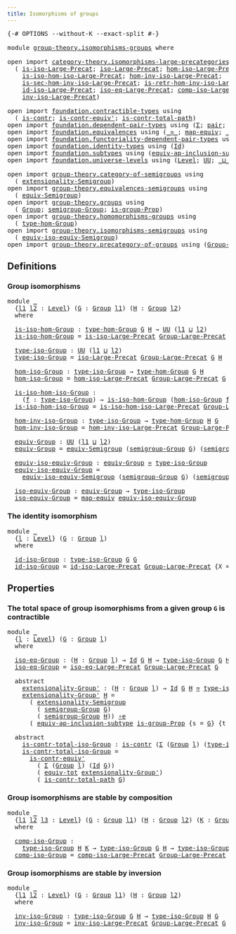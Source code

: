 ```yaml
---
title: Isomorphisms of groups
---
```


<pre class="Agda"><a id="48" class="Symbol">{-#</a> <a id="52" class="Keyword">OPTIONS</a> <a id="60" class="Pragma">--without-K</a> <a id="72" class="Pragma">--exact-split</a> <a id="86" class="Symbol">#-}</a>

<a id="91" class="Keyword">module</a> <a id="98" href="group-theory.isomorphisms-groups.html" class="Module">group-theory.isomorphisms-groups</a> <a id="131" class="Keyword">where</a>

<a id="138" class="Keyword">open</a> <a id="143" class="Keyword">import</a> <a id="150" href="category-theory.isomorphisms-large-precategories.html" class="Module">category-theory.isomorphisms-large-precategories</a> <a id="199" class="Keyword">using</a>
  <a id="207" class="Symbol">(</a> <a id="209" href="category-theory.isomorphisms-large-precategories.html#1253" class="Function">is-iso-Large-Precat</a><a id="228" class="Symbol">;</a> <a id="230" href="category-theory.isomorphisms-large-precategories.html#1879" class="Function">iso-Large-Precat</a><a id="246" class="Symbol">;</a> <a id="248" href="category-theory.isomorphisms-large-precategories.html#2025" class="Function">hom-iso-Large-Precat</a><a id="268" class="Symbol">;</a>
    <a id="274" href="category-theory.isomorphisms-large-precategories.html#2127" class="Function">is-iso-hom-iso-Large-Precat</a><a id="301" class="Symbol">;</a> <a id="303" href="category-theory.isomorphisms-large-precategories.html#2280" class="Function">hom-inv-iso-Large-Precat</a><a id="327" class="Symbol">;</a>
    <a id="333" href="category-theory.isomorphisms-large-precategories.html#2400" class="Function">is-sec-hom-inv-iso-Large-Precat</a><a id="364" class="Symbol">;</a> <a id="366" href="category-theory.isomorphisms-large-precategories.html#2652" class="Function">is-retr-hom-inv-iso-Large-Precat</a><a id="398" class="Symbol">;</a>
    <a id="404" href="category-theory.isomorphisms-large-precategories.html#3263" class="Function">id-iso-Large-Precat</a><a id="423" class="Symbol">;</a> <a id="425" href="category-theory.isomorphisms-large-precategories.html#3932" class="Function">iso-eq-Large-Precat</a><a id="444" class="Symbol">;</a> <a id="446" href="category-theory.isomorphisms-large-precategories.html#8945" class="Function">comp-iso-Large-Precat</a><a id="467" class="Symbol">;</a>
    <a id="473" href="category-theory.isomorphisms-large-precategories.html#10071" class="Function">inv-iso-Large-Precat</a><a id="493" class="Symbol">)</a>

<a id="496" class="Keyword">open</a> <a id="501" class="Keyword">import</a> <a id="508" href="foundation.contractible-types.html" class="Module">foundation.contractible-types</a> <a id="538" class="Keyword">using</a>
  <a id="546" class="Symbol">(</a> <a id="548" href="foundation-core.contractible-types.html#1006" class="Function">is-contr</a><a id="556" class="Symbol">;</a> <a id="558" href="foundation-core.contractible-types.html#3813" class="Function">is-contr-equiv&#39;</a><a id="573" class="Symbol">;</a> <a id="575" href="foundation-core.contractible-types.html#2046" class="Function">is-contr-total-path</a><a id="594" class="Symbol">)</a>
<a id="596" class="Keyword">open</a> <a id="601" class="Keyword">import</a> <a id="608" href="foundation.dependent-pair-types.html" class="Module">foundation.dependent-pair-types</a> <a id="640" class="Keyword">using</a> <a id="646" class="Symbol">(</a><a id="647" href="foundation-core.dependent-pair-types.html#515" class="Record">Σ</a><a id="648" class="Symbol">;</a> <a id="650" href="foundation-core.dependent-pair-types.html#588" class="InductiveConstructor">pair</a><a id="654" class="Symbol">;</a> <a id="656" href="foundation-core.dependent-pair-types.html#605" class="Field">pr1</a><a id="659" class="Symbol">;</a> <a id="661" href="foundation-core.dependent-pair-types.html#617" class="Field">pr2</a><a id="664" class="Symbol">)</a>
<a id="666" class="Keyword">open</a> <a id="671" class="Keyword">import</a> <a id="678" href="foundation.equivalences.html" class="Module">foundation.equivalences</a> <a id="702" class="Keyword">using</a> <a id="708" class="Symbol">(</a><a id="709" href="foundation-core.equivalences.html#1621" class="Function Operator">_≃_</a><a id="712" class="Symbol">;</a> <a id="714" href="foundation-core.equivalences.html#1821" class="Function">map-equiv</a><a id="723" class="Symbol">;</a> <a id="725" href="foundation-core.equivalences.html#7869" class="Function Operator">_∘e_</a><a id="729" class="Symbol">)</a>
<a id="731" class="Keyword">open</a> <a id="736" class="Keyword">import</a> <a id="743" href="foundation.functoriality-dependent-pair-types.html" class="Module">foundation.functoriality-dependent-pair-types</a> <a id="789" class="Keyword">using</a> <a id="795" class="Symbol">(</a><a id="796" href="foundation-core.functoriality-dependent-pair-types.html#6817" class="Function">equiv-tot</a><a id="805" class="Symbol">)</a>
<a id="807" class="Keyword">open</a> <a id="812" class="Keyword">import</a> <a id="819" href="foundation.identity-types.html" class="Module">foundation.identity-types</a> <a id="845" class="Keyword">using</a> <a id="851" class="Symbol">(</a><a id="852" href="foundation-core.identity-types.html#1767" class="Datatype">Id</a><a id="854" class="Symbol">)</a>
<a id="856" class="Keyword">open</a> <a id="861" class="Keyword">import</a> <a id="868" href="foundation.subtypes.html" class="Module">foundation.subtypes</a> <a id="888" class="Keyword">using</a> <a id="894" class="Symbol">(</a><a id="895" href="foundation-core.subtypes.html#4068" class="Function">equiv-ap-inclusion-subtype</a><a id="921" class="Symbol">)</a>
<a id="923" class="Keyword">open</a> <a id="928" class="Keyword">import</a> <a id="935" href="foundation.universe-levels.html" class="Module">foundation.universe-levels</a> <a id="962" class="Keyword">using</a> <a id="968" class="Symbol">(</a><a id="969" href="Agda.Primitive.html#597" class="Postulate">Level</a><a id="974" class="Symbol">;</a> <a id="976" href="foundation-core.universe-levels.html#235" class="Primitive">UU</a><a id="978" class="Symbol">;</a> <a id="980" href="Agda.Primitive.html#810" class="Primitive Operator">_⊔_</a><a id="983" class="Symbol">)</a>

<a id="986" class="Keyword">open</a> <a id="991" class="Keyword">import</a> <a id="998" href="group-theory.category-of-semigroups.html" class="Module">group-theory.category-of-semigroups</a> <a id="1034" class="Keyword">using</a>
  <a id="1042" class="Symbol">(</a> <a id="1044" href="group-theory.category-of-semigroups.html#1256" class="Function">extensionality-Semigroup</a><a id="1068" class="Symbol">)</a>
<a id="1070" class="Keyword">open</a> <a id="1075" class="Keyword">import</a> <a id="1082" href="group-theory.equivalences-semigroups.html" class="Module">group-theory.equivalences-semigroups</a> <a id="1119" class="Keyword">using</a>
  <a id="1127" class="Symbol">(</a> <a id="1129" href="group-theory.equivalences-semigroups.html#2014" class="Function">equiv-Semigroup</a><a id="1144" class="Symbol">)</a>
<a id="1146" class="Keyword">open</a> <a id="1151" class="Keyword">import</a> <a id="1158" href="group-theory.groups.html" class="Module">group-theory.groups</a> <a id="1178" class="Keyword">using</a>
  <a id="1186" class="Symbol">(</a> <a id="1188" href="group-theory.groups.html#2481" class="Function">Group</a><a id="1193" class="Symbol">;</a> <a id="1195" href="group-theory.groups.html#2603" class="Function">semigroup-Group</a><a id="1210" class="Symbol">;</a> <a id="1212" href="group-theory.groups.html#9807" class="Function">is-group-Prop</a><a id="1225" class="Symbol">)</a>
<a id="1227" class="Keyword">open</a> <a id="1232" class="Keyword">import</a> <a id="1239" href="group-theory.homomorphisms-groups.html" class="Module">group-theory.homomorphisms-groups</a> <a id="1273" class="Keyword">using</a>
  <a id="1281" class="Symbol">(</a> <a id="1283" href="group-theory.homomorphisms-groups.html#1635" class="Function">type-hom-Group</a><a id="1297" class="Symbol">)</a>
<a id="1299" class="Keyword">open</a> <a id="1304" class="Keyword">import</a> <a id="1311" href="group-theory.isomorphisms-semigroups.html" class="Module">group-theory.isomorphisms-semigroups</a> <a id="1348" class="Keyword">using</a>
  <a id="1356" class="Symbol">(</a> <a id="1358" href="group-theory.isomorphisms-semigroups.html#6220" class="Function">equiv-iso-equiv-Semigroup</a><a id="1383" class="Symbol">)</a>
<a id="1385" class="Keyword">open</a> <a id="1390" class="Keyword">import</a> <a id="1397" href="group-theory.precategory-of-groups.html" class="Module">group-theory.precategory-of-groups</a> <a id="1432" class="Keyword">using</a> <a id="1438" class="Symbol">(</a><a id="1439" href="group-theory.precategory-of-groups.html#747" class="Function">Group-Large-Precat</a><a id="1457" class="Symbol">)</a>
</pre>
## Definitions

### Group isomorphisms

<pre class="Agda"><a id="1512" class="Keyword">module</a> <a id="1519" href="group-theory.isomorphisms-groups.html#1519" class="Module">_</a>
  <a id="1523" class="Symbol">{</a><a id="1524" href="group-theory.isomorphisms-groups.html#1524" class="Bound">l1</a> <a id="1527" href="group-theory.isomorphisms-groups.html#1527" class="Bound">l2</a> <a id="1530" class="Symbol">:</a> <a id="1532" href="Agda.Primitive.html#597" class="Postulate">Level</a><a id="1537" class="Symbol">}</a> <a id="1539" class="Symbol">(</a><a id="1540" href="group-theory.isomorphisms-groups.html#1540" class="Bound">G</a> <a id="1542" class="Symbol">:</a> <a id="1544" href="group-theory.groups.html#2481" class="Function">Group</a> <a id="1550" href="group-theory.isomorphisms-groups.html#1524" class="Bound">l1</a><a id="1552" class="Symbol">)</a> <a id="1554" class="Symbol">(</a><a id="1555" href="group-theory.isomorphisms-groups.html#1555" class="Bound">H</a> <a id="1557" class="Symbol">:</a> <a id="1559" href="group-theory.groups.html#2481" class="Function">Group</a> <a id="1565" href="group-theory.isomorphisms-groups.html#1527" class="Bound">l2</a><a id="1567" class="Symbol">)</a>
  <a id="1571" class="Keyword">where</a>
  
  <a id="1582" href="group-theory.isomorphisms-groups.html#1582" class="Function">is-iso-hom-Group</a> <a id="1599" class="Symbol">:</a> <a id="1601" href="group-theory.homomorphisms-groups.html#1635" class="Function">type-hom-Group</a> <a id="1616" href="group-theory.isomorphisms-groups.html#1540" class="Bound">G</a> <a id="1618" href="group-theory.isomorphisms-groups.html#1555" class="Bound">H</a> <a id="1620" class="Symbol">→</a> <a id="1622" href="foundation-core.universe-levels.html#235" class="Primitive">UU</a> <a id="1625" class="Symbol">(</a><a id="1626" href="group-theory.isomorphisms-groups.html#1524" class="Bound">l1</a> <a id="1629" href="Agda.Primitive.html#810" class="Primitive Operator">⊔</a> <a id="1631" href="group-theory.isomorphisms-groups.html#1527" class="Bound">l2</a><a id="1633" class="Symbol">)</a>
  <a id="1637" href="group-theory.isomorphisms-groups.html#1582" class="Function">is-iso-hom-Group</a> <a id="1654" class="Symbol">=</a> <a id="1656" href="category-theory.isomorphisms-large-precategories.html#1253" class="Function">is-iso-Large-Precat</a> <a id="1676" href="group-theory.precategory-of-groups.html#747" class="Function">Group-Large-Precat</a> <a id="1695" class="Symbol">{</a><a id="1696" class="Argument">X</a> <a id="1698" class="Symbol">=</a> <a id="1700" href="group-theory.isomorphisms-groups.html#1540" class="Bound">G</a><a id="1701" class="Symbol">}</a> <a id="1703" class="Symbol">{</a><a id="1704" class="Argument">Y</a> <a id="1706" class="Symbol">=</a> <a id="1708" href="group-theory.isomorphisms-groups.html#1555" class="Bound">H</a><a id="1709" class="Symbol">}</a>

  <a id="1714" href="group-theory.isomorphisms-groups.html#1714" class="Function">type-iso-Group</a> <a id="1729" class="Symbol">:</a> <a id="1731" href="foundation-core.universe-levels.html#235" class="Primitive">UU</a> <a id="1734" class="Symbol">(</a><a id="1735" href="group-theory.isomorphisms-groups.html#1524" class="Bound">l1</a> <a id="1738" href="Agda.Primitive.html#810" class="Primitive Operator">⊔</a> <a id="1740" href="group-theory.isomorphisms-groups.html#1527" class="Bound">l2</a><a id="1742" class="Symbol">)</a>
  <a id="1746" href="group-theory.isomorphisms-groups.html#1714" class="Function">type-iso-Group</a> <a id="1761" class="Symbol">=</a> <a id="1763" href="category-theory.isomorphisms-large-precategories.html#1879" class="Function">iso-Large-Precat</a> <a id="1780" href="group-theory.precategory-of-groups.html#747" class="Function">Group-Large-Precat</a> <a id="1799" href="group-theory.isomorphisms-groups.html#1540" class="Bound">G</a> <a id="1801" href="group-theory.isomorphisms-groups.html#1555" class="Bound">H</a>

  <a id="1806" href="group-theory.isomorphisms-groups.html#1806" class="Function">hom-iso-Group</a> <a id="1820" class="Symbol">:</a> <a id="1822" href="group-theory.isomorphisms-groups.html#1714" class="Function">type-iso-Group</a> <a id="1837" class="Symbol">→</a> <a id="1839" href="group-theory.homomorphisms-groups.html#1635" class="Function">type-hom-Group</a> <a id="1854" href="group-theory.isomorphisms-groups.html#1540" class="Bound">G</a> <a id="1856" href="group-theory.isomorphisms-groups.html#1555" class="Bound">H</a>
  <a id="1860" href="group-theory.isomorphisms-groups.html#1806" class="Function">hom-iso-Group</a> <a id="1874" class="Symbol">=</a> <a id="1876" href="category-theory.isomorphisms-large-precategories.html#2025" class="Function">hom-iso-Large-Precat</a> <a id="1897" href="group-theory.precategory-of-groups.html#747" class="Function">Group-Large-Precat</a> <a id="1916" href="group-theory.isomorphisms-groups.html#1540" class="Bound">G</a> <a id="1918" href="group-theory.isomorphisms-groups.html#1555" class="Bound">H</a>

  <a id="1923" href="group-theory.isomorphisms-groups.html#1923" class="Function">is-iso-hom-iso-Group</a> <a id="1944" class="Symbol">:</a>
    <a id="1950" class="Symbol">(</a><a id="1951" href="group-theory.isomorphisms-groups.html#1951" class="Bound">f</a> <a id="1953" class="Symbol">:</a> <a id="1955" href="group-theory.isomorphisms-groups.html#1714" class="Function">type-iso-Group</a><a id="1969" class="Symbol">)</a> <a id="1971" class="Symbol">→</a> <a id="1973" href="group-theory.isomorphisms-groups.html#1582" class="Function">is-iso-hom-Group</a> <a id="1990" class="Symbol">(</a><a id="1991" href="group-theory.isomorphisms-groups.html#1806" class="Function">hom-iso-Group</a> <a id="2005" href="group-theory.isomorphisms-groups.html#1951" class="Bound">f</a><a id="2006" class="Symbol">)</a>
  <a id="2010" href="group-theory.isomorphisms-groups.html#1923" class="Function">is-iso-hom-iso-Group</a> <a id="2031" class="Symbol">=</a> <a id="2033" href="category-theory.isomorphisms-large-precategories.html#2127" class="Function">is-iso-hom-iso-Large-Precat</a> <a id="2061" href="group-theory.precategory-of-groups.html#747" class="Function">Group-Large-Precat</a> <a id="2080" href="group-theory.isomorphisms-groups.html#1540" class="Bound">G</a> <a id="2082" href="group-theory.isomorphisms-groups.html#1555" class="Bound">H</a>

  <a id="2087" href="group-theory.isomorphisms-groups.html#2087" class="Function">hom-inv-iso-Group</a> <a id="2105" class="Symbol">:</a> <a id="2107" href="group-theory.isomorphisms-groups.html#1714" class="Function">type-iso-Group</a> <a id="2122" class="Symbol">→</a> <a id="2124" href="group-theory.homomorphisms-groups.html#1635" class="Function">type-hom-Group</a> <a id="2139" href="group-theory.isomorphisms-groups.html#1555" class="Bound">H</a> <a id="2141" href="group-theory.isomorphisms-groups.html#1540" class="Bound">G</a>
  <a id="2145" href="group-theory.isomorphisms-groups.html#2087" class="Function">hom-inv-iso-Group</a> <a id="2163" class="Symbol">=</a> <a id="2165" href="category-theory.isomorphisms-large-precategories.html#2280" class="Function">hom-inv-iso-Large-Precat</a> <a id="2190" href="group-theory.precategory-of-groups.html#747" class="Function">Group-Large-Precat</a> <a id="2209" href="group-theory.isomorphisms-groups.html#1540" class="Bound">G</a> <a id="2211" href="group-theory.isomorphisms-groups.html#1555" class="Bound">H</a>

  <a id="2216" href="group-theory.isomorphisms-groups.html#2216" class="Function">equiv-Group</a> <a id="2228" class="Symbol">:</a> <a id="2230" href="foundation-core.universe-levels.html#235" class="Primitive">UU</a> <a id="2233" class="Symbol">(</a><a id="2234" href="group-theory.isomorphisms-groups.html#1524" class="Bound">l1</a> <a id="2237" href="Agda.Primitive.html#810" class="Primitive Operator">⊔</a> <a id="2239" href="group-theory.isomorphisms-groups.html#1527" class="Bound">l2</a><a id="2241" class="Symbol">)</a>
  <a id="2245" href="group-theory.isomorphisms-groups.html#2216" class="Function">equiv-Group</a> <a id="2257" class="Symbol">=</a> <a id="2259" href="group-theory.equivalences-semigroups.html#2014" class="Function">equiv-Semigroup</a> <a id="2275" class="Symbol">(</a><a id="2276" href="group-theory.groups.html#2603" class="Function">semigroup-Group</a> <a id="2292" href="group-theory.isomorphisms-groups.html#1540" class="Bound">G</a><a id="2293" class="Symbol">)</a> <a id="2295" class="Symbol">(</a><a id="2296" href="group-theory.groups.html#2603" class="Function">semigroup-Group</a> <a id="2312" href="group-theory.isomorphisms-groups.html#1555" class="Bound">H</a><a id="2313" class="Symbol">)</a>

  <a id="2318" href="group-theory.isomorphisms-groups.html#2318" class="Function">equiv-iso-equiv-Group</a> <a id="2340" class="Symbol">:</a> <a id="2342" href="group-theory.isomorphisms-groups.html#2216" class="Function">equiv-Group</a> <a id="2354" href="foundation-core.equivalences.html#1621" class="Function Operator">≃</a> <a id="2356" href="group-theory.isomorphisms-groups.html#1714" class="Function">type-iso-Group</a>
  <a id="2373" href="group-theory.isomorphisms-groups.html#2318" class="Function">equiv-iso-equiv-Group</a> <a id="2395" class="Symbol">=</a>
    <a id="2401" href="group-theory.isomorphisms-semigroups.html#6220" class="Function">equiv-iso-equiv-Semigroup</a> <a id="2427" class="Symbol">(</a><a id="2428" href="group-theory.groups.html#2603" class="Function">semigroup-Group</a> <a id="2444" href="group-theory.isomorphisms-groups.html#1540" class="Bound">G</a><a id="2445" class="Symbol">)</a> <a id="2447" class="Symbol">(</a><a id="2448" href="group-theory.groups.html#2603" class="Function">semigroup-Group</a> <a id="2464" href="group-theory.isomorphisms-groups.html#1555" class="Bound">H</a><a id="2465" class="Symbol">)</a>

  <a id="2470" href="group-theory.isomorphisms-groups.html#2470" class="Function">iso-equiv-Group</a> <a id="2486" class="Symbol">:</a> <a id="2488" href="group-theory.isomorphisms-groups.html#2216" class="Function">equiv-Group</a> <a id="2500" class="Symbol">→</a> <a id="2502" href="group-theory.isomorphisms-groups.html#1714" class="Function">type-iso-Group</a>
  <a id="2519" href="group-theory.isomorphisms-groups.html#2470" class="Function">iso-equiv-Group</a> <a id="2535" class="Symbol">=</a> <a id="2537" href="foundation-core.equivalences.html#1821" class="Function">map-equiv</a> <a id="2547" href="group-theory.isomorphisms-groups.html#2318" class="Function">equiv-iso-equiv-Group</a>
</pre>
### The identity isomorphism

<pre class="Agda"><a id="2612" class="Keyword">module</a> <a id="2619" href="group-theory.isomorphisms-groups.html#2619" class="Module">_</a>
  <a id="2623" class="Symbol">{</a><a id="2624" href="group-theory.isomorphisms-groups.html#2624" class="Bound">l</a> <a id="2626" class="Symbol">:</a> <a id="2628" href="Agda.Primitive.html#597" class="Postulate">Level</a><a id="2633" class="Symbol">}</a> <a id="2635" class="Symbol">(</a><a id="2636" href="group-theory.isomorphisms-groups.html#2636" class="Bound">G</a> <a id="2638" class="Symbol">:</a> <a id="2640" href="group-theory.groups.html#2481" class="Function">Group</a> <a id="2646" href="group-theory.isomorphisms-groups.html#2624" class="Bound">l</a><a id="2647" class="Symbol">)</a>
  <a id="2651" class="Keyword">where</a>

  <a id="2660" href="group-theory.isomorphisms-groups.html#2660" class="Function">id-iso-Group</a> <a id="2673" class="Symbol">:</a> <a id="2675" href="group-theory.isomorphisms-groups.html#1714" class="Function">type-iso-Group</a> <a id="2690" href="group-theory.isomorphisms-groups.html#2636" class="Bound">G</a> <a id="2692" href="group-theory.isomorphisms-groups.html#2636" class="Bound">G</a>
  <a id="2696" href="group-theory.isomorphisms-groups.html#2660" class="Function">id-iso-Group</a> <a id="2709" class="Symbol">=</a> <a id="2711" href="category-theory.isomorphisms-large-precategories.html#3263" class="Function">id-iso-Large-Precat</a> <a id="2731" href="group-theory.precategory-of-groups.html#747" class="Function">Group-Large-Precat</a> <a id="2750" class="Symbol">{</a><a id="2751" class="Argument">X</a> <a id="2753" class="Symbol">=</a> <a id="2755" href="group-theory.isomorphisms-groups.html#2636" class="Bound">G</a><a id="2756" class="Symbol">}</a>
</pre>
## Properties

### The total space of group isomorphisms from a given group `G` is contractible

<pre class="Agda"><a id="2868" class="Keyword">module</a> <a id="2875" href="group-theory.isomorphisms-groups.html#2875" class="Module">_</a>
  <a id="2879" class="Symbol">{</a><a id="2880" href="group-theory.isomorphisms-groups.html#2880" class="Bound">l</a> <a id="2882" class="Symbol">:</a> <a id="2884" href="Agda.Primitive.html#597" class="Postulate">Level</a><a id="2889" class="Symbol">}</a> <a id="2891" class="Symbol">(</a><a id="2892" href="group-theory.isomorphisms-groups.html#2892" class="Bound">G</a> <a id="2894" class="Symbol">:</a> <a id="2896" href="group-theory.groups.html#2481" class="Function">Group</a> <a id="2902" href="group-theory.isomorphisms-groups.html#2880" class="Bound">l</a><a id="2903" class="Symbol">)</a>
  <a id="2907" class="Keyword">where</a>

  <a id="2916" href="group-theory.isomorphisms-groups.html#2916" class="Function">iso-eq-Group</a> <a id="2929" class="Symbol">:</a> <a id="2931" class="Symbol">(</a><a id="2932" href="group-theory.isomorphisms-groups.html#2932" class="Bound">H</a> <a id="2934" class="Symbol">:</a> <a id="2936" href="group-theory.groups.html#2481" class="Function">Group</a> <a id="2942" href="group-theory.isomorphisms-groups.html#2880" class="Bound">l</a><a id="2943" class="Symbol">)</a> <a id="2945" class="Symbol">→</a> <a id="2947" href="foundation-core.identity-types.html#1767" class="Datatype">Id</a> <a id="2950" href="group-theory.isomorphisms-groups.html#2892" class="Bound">G</a> <a id="2952" href="group-theory.isomorphisms-groups.html#2932" class="Bound">H</a> <a id="2954" class="Symbol">→</a> <a id="2956" href="group-theory.isomorphisms-groups.html#1714" class="Function">type-iso-Group</a> <a id="2971" href="group-theory.isomorphisms-groups.html#2892" class="Bound">G</a> <a id="2973" href="group-theory.isomorphisms-groups.html#2932" class="Bound">H</a>
  <a id="2977" href="group-theory.isomorphisms-groups.html#2916" class="Function">iso-eq-Group</a> <a id="2990" class="Symbol">=</a> <a id="2992" href="category-theory.isomorphisms-large-precategories.html#3932" class="Function">iso-eq-Large-Precat</a> <a id="3012" href="group-theory.precategory-of-groups.html#747" class="Function">Group-Large-Precat</a> <a id="3031" href="group-theory.isomorphisms-groups.html#2892" class="Bound">G</a>

  <a id="3036" class="Keyword">abstract</a>
    <a id="3049" href="group-theory.isomorphisms-groups.html#3049" class="Function">extensionality-Group&#39;</a> <a id="3071" class="Symbol">:</a> <a id="3073" class="Symbol">(</a><a id="3074" href="group-theory.isomorphisms-groups.html#3074" class="Bound">H</a> <a id="3076" class="Symbol">:</a> <a id="3078" href="group-theory.groups.html#2481" class="Function">Group</a> <a id="3084" href="group-theory.isomorphisms-groups.html#2880" class="Bound">l</a><a id="3085" class="Symbol">)</a> <a id="3087" class="Symbol">→</a> <a id="3089" href="foundation-core.identity-types.html#1767" class="Datatype">Id</a> <a id="3092" href="group-theory.isomorphisms-groups.html#2892" class="Bound">G</a> <a id="3094" href="group-theory.isomorphisms-groups.html#3074" class="Bound">H</a> <a id="3096" href="foundation-core.equivalences.html#1621" class="Function Operator">≃</a> <a id="3098" href="group-theory.isomorphisms-groups.html#1714" class="Function">type-iso-Group</a> <a id="3113" href="group-theory.isomorphisms-groups.html#2892" class="Bound">G</a> <a id="3115" href="group-theory.isomorphisms-groups.html#3074" class="Bound">H</a>
    <a id="3121" href="group-theory.isomorphisms-groups.html#3049" class="Function">extensionality-Group&#39;</a> <a id="3143" href="group-theory.isomorphisms-groups.html#3143" class="Bound">H</a> <a id="3145" class="Symbol">=</a>
      <a id="3153" class="Symbol">(</a> <a id="3155" href="group-theory.category-of-semigroups.html#1256" class="Function">extensionality-Semigroup</a>
        <a id="3188" class="Symbol">(</a> <a id="3190" href="group-theory.groups.html#2603" class="Function">semigroup-Group</a> <a id="3206" href="group-theory.isomorphisms-groups.html#2892" class="Bound">G</a><a id="3207" class="Symbol">)</a>
        <a id="3217" class="Symbol">(</a> <a id="3219" href="group-theory.groups.html#2603" class="Function">semigroup-Group</a> <a id="3235" href="group-theory.isomorphisms-groups.html#3143" class="Bound">H</a><a id="3236" class="Symbol">))</a> <a id="3239" href="foundation-core.equivalences.html#7869" class="Function Operator">∘e</a>
      <a id="3248" class="Symbol">(</a> <a id="3250" href="foundation-core.subtypes.html#4068" class="Function">equiv-ap-inclusion-subtype</a> <a id="3277" href="group-theory.groups.html#9807" class="Function">is-group-Prop</a> <a id="3291" class="Symbol">{</a><a id="3292" class="Argument">s</a> <a id="3294" class="Symbol">=</a> <a id="3296" href="group-theory.isomorphisms-groups.html#2892" class="Bound">G</a><a id="3297" class="Symbol">}</a> <a id="3299" class="Symbol">{</a><a id="3300" class="Argument">t</a> <a id="3302" class="Symbol">=</a> <a id="3304" href="group-theory.isomorphisms-groups.html#3143" class="Bound">H</a><a id="3305" class="Symbol">})</a>

  <a id="3311" class="Keyword">abstract</a>
    <a id="3324" href="group-theory.isomorphisms-groups.html#3324" class="Function">is-contr-total-iso-Group</a> <a id="3349" class="Symbol">:</a> <a id="3351" href="foundation-core.contractible-types.html#1006" class="Function">is-contr</a> <a id="3360" class="Symbol">(</a><a id="3361" href="foundation-core.dependent-pair-types.html#515" class="Record">Σ</a> <a id="3363" class="Symbol">(</a><a id="3364" href="group-theory.groups.html#2481" class="Function">Group</a> <a id="3370" href="group-theory.isomorphisms-groups.html#2880" class="Bound">l</a><a id="3371" class="Symbol">)</a> <a id="3373" class="Symbol">(</a><a id="3374" href="group-theory.isomorphisms-groups.html#1714" class="Function">type-iso-Group</a> <a id="3389" href="group-theory.isomorphisms-groups.html#2892" class="Bound">G</a><a id="3390" class="Symbol">))</a>
    <a id="3397" href="group-theory.isomorphisms-groups.html#3324" class="Function">is-contr-total-iso-Group</a> <a id="3422" class="Symbol">=</a>
      <a id="3430" href="foundation-core.contractible-types.html#3813" class="Function">is-contr-equiv&#39;</a>
        <a id="3454" class="Symbol">(</a> <a id="3456" href="foundation-core.dependent-pair-types.html#515" class="Record">Σ</a> <a id="3458" class="Symbol">(</a><a id="3459" href="group-theory.groups.html#2481" class="Function">Group</a> <a id="3465" href="group-theory.isomorphisms-groups.html#2880" class="Bound">l</a><a id="3466" class="Symbol">)</a> <a id="3468" class="Symbol">(</a><a id="3469" href="foundation-core.identity-types.html#1767" class="Datatype">Id</a> <a id="3472" href="group-theory.isomorphisms-groups.html#2892" class="Bound">G</a><a id="3473" class="Symbol">))</a>
        <a id="3484" class="Symbol">(</a> <a id="3486" href="foundation-core.functoriality-dependent-pair-types.html#6817" class="Function">equiv-tot</a> <a id="3496" href="group-theory.isomorphisms-groups.html#3049" class="Function">extensionality-Group&#39;</a><a id="3517" class="Symbol">)</a>
        <a id="3527" class="Symbol">(</a> <a id="3529" href="foundation-core.contractible-types.html#2046" class="Function">is-contr-total-path</a> <a id="3549" href="group-theory.isomorphisms-groups.html#2892" class="Bound">G</a><a id="3550" class="Symbol">)</a>
</pre>
### Group isomorphisms are stable by composition

<pre class="Agda">
<a id="3616" class="Keyword">module</a> <a id="3623" href="group-theory.isomorphisms-groups.html#3623" class="Module">_</a>
  <a id="3627" class="Symbol">{</a><a id="3628" href="group-theory.isomorphisms-groups.html#3628" class="Bound">l1</a> <a id="3631" href="group-theory.isomorphisms-groups.html#3631" class="Bound">l2</a> <a id="3634" href="group-theory.isomorphisms-groups.html#3634" class="Bound">l3</a> <a id="3637" class="Symbol">:</a> <a id="3639" href="Agda.Primitive.html#597" class="Postulate">Level</a><a id="3644" class="Symbol">}</a> <a id="3646" class="Symbol">(</a><a id="3647" href="group-theory.isomorphisms-groups.html#3647" class="Bound">G</a> <a id="3649" class="Symbol">:</a> <a id="3651" href="group-theory.groups.html#2481" class="Function">Group</a> <a id="3657" href="group-theory.isomorphisms-groups.html#3628" class="Bound">l1</a><a id="3659" class="Symbol">)</a> <a id="3661" class="Symbol">(</a><a id="3662" href="group-theory.isomorphisms-groups.html#3662" class="Bound">H</a> <a id="3664" class="Symbol">:</a> <a id="3666" href="group-theory.groups.html#2481" class="Function">Group</a> <a id="3672" href="group-theory.isomorphisms-groups.html#3631" class="Bound">l2</a><a id="3674" class="Symbol">)</a> <a id="3676" class="Symbol">(</a><a id="3677" href="group-theory.isomorphisms-groups.html#3677" class="Bound">K</a> <a id="3679" class="Symbol">:</a> <a id="3681" href="group-theory.groups.html#2481" class="Function">Group</a> <a id="3687" href="group-theory.isomorphisms-groups.html#3634" class="Bound">l3</a><a id="3689" class="Symbol">)</a>
  <a id="3693" class="Keyword">where</a>

  <a id="3702" href="group-theory.isomorphisms-groups.html#3702" class="Function">comp-iso-Group</a> <a id="3717" class="Symbol">:</a>
    <a id="3723" href="group-theory.isomorphisms-groups.html#1714" class="Function">type-iso-Group</a> <a id="3738" href="group-theory.isomorphisms-groups.html#3662" class="Bound">H</a> <a id="3740" href="group-theory.isomorphisms-groups.html#3677" class="Bound">K</a> <a id="3742" class="Symbol">→</a> <a id="3744" href="group-theory.isomorphisms-groups.html#1714" class="Function">type-iso-Group</a> <a id="3759" href="group-theory.isomorphisms-groups.html#3647" class="Bound">G</a> <a id="3761" href="group-theory.isomorphisms-groups.html#3662" class="Bound">H</a> <a id="3763" class="Symbol">→</a> <a id="3765" href="group-theory.isomorphisms-groups.html#1714" class="Function">type-iso-Group</a> <a id="3780" href="group-theory.isomorphisms-groups.html#3647" class="Bound">G</a> <a id="3782" href="group-theory.isomorphisms-groups.html#3677" class="Bound">K</a>
  <a id="3786" href="group-theory.isomorphisms-groups.html#3702" class="Function">comp-iso-Group</a> <a id="3801" class="Symbol">=</a> <a id="3803" href="category-theory.isomorphisms-large-precategories.html#8945" class="Function">comp-iso-Large-Precat</a> <a id="3825" href="group-theory.precategory-of-groups.html#747" class="Function">Group-Large-Precat</a> <a id="3844" href="group-theory.isomorphisms-groups.html#3647" class="Bound">G</a> <a id="3846" href="group-theory.isomorphisms-groups.html#3662" class="Bound">H</a> <a id="3848" href="group-theory.isomorphisms-groups.html#3677" class="Bound">K</a>
</pre>
### Group isomorphisms are stable by inversion

<pre class="Agda">
<a id="3912" class="Keyword">module</a> <a id="3919" href="group-theory.isomorphisms-groups.html#3919" class="Module">_</a>
  <a id="3923" class="Symbol">{</a><a id="3924" href="group-theory.isomorphisms-groups.html#3924" class="Bound">l1</a> <a id="3927" href="group-theory.isomorphisms-groups.html#3927" class="Bound">l2</a> <a id="3930" class="Symbol">:</a> <a id="3932" href="Agda.Primitive.html#597" class="Postulate">Level</a><a id="3937" class="Symbol">}</a> <a id="3939" class="Symbol">(</a><a id="3940" href="group-theory.isomorphisms-groups.html#3940" class="Bound">G</a> <a id="3942" class="Symbol">:</a> <a id="3944" href="group-theory.groups.html#2481" class="Function">Group</a> <a id="3950" href="group-theory.isomorphisms-groups.html#3924" class="Bound">l1</a><a id="3952" class="Symbol">)</a> <a id="3954" class="Symbol">(</a><a id="3955" href="group-theory.isomorphisms-groups.html#3955" class="Bound">H</a> <a id="3957" class="Symbol">:</a> <a id="3959" href="group-theory.groups.html#2481" class="Function">Group</a> <a id="3965" href="group-theory.isomorphisms-groups.html#3927" class="Bound">l2</a><a id="3967" class="Symbol">)</a>
  <a id="3971" class="Keyword">where</a>

  <a id="3980" href="group-theory.isomorphisms-groups.html#3980" class="Function">inv-iso-Group</a> <a id="3994" class="Symbol">:</a> <a id="3996" href="group-theory.isomorphisms-groups.html#1714" class="Function">type-iso-Group</a> <a id="4011" href="group-theory.isomorphisms-groups.html#3940" class="Bound">G</a> <a id="4013" href="group-theory.isomorphisms-groups.html#3955" class="Bound">H</a> <a id="4015" class="Symbol">→</a> <a id="4017" href="group-theory.isomorphisms-groups.html#1714" class="Function">type-iso-Group</a> <a id="4032" href="group-theory.isomorphisms-groups.html#3955" class="Bound">H</a> <a id="4034" href="group-theory.isomorphisms-groups.html#3940" class="Bound">G</a>
  <a id="4038" href="group-theory.isomorphisms-groups.html#3980" class="Function">inv-iso-Group</a> <a id="4052" class="Symbol">=</a> <a id="4054" href="category-theory.isomorphisms-large-precategories.html#10071" class="Function">inv-iso-Large-Precat</a> <a id="4075" href="group-theory.precategory-of-groups.html#747" class="Function">Group-Large-Precat</a> <a id="4094" href="group-theory.isomorphisms-groups.html#3940" class="Bound">G</a> <a id="4096" href="group-theory.isomorphisms-groups.html#3955" class="Bound">H</a>
</pre>